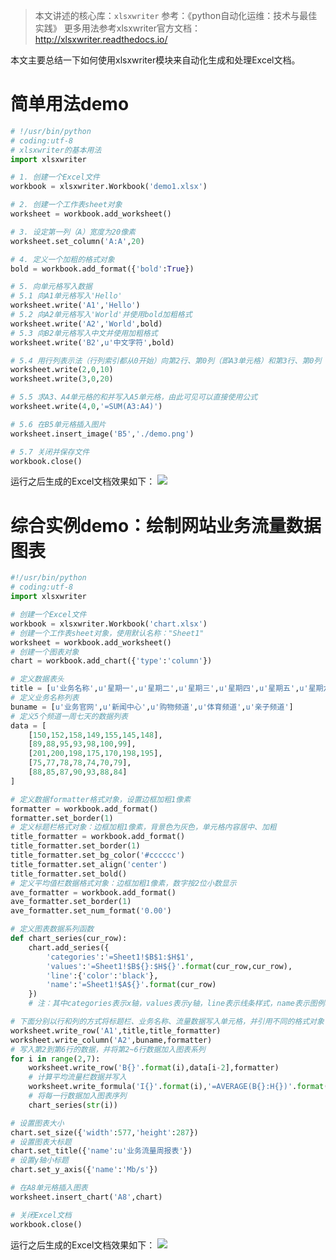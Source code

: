 > 本文讲述的核心库：`xlsxwriter`
> 参考：《python自动化运维：技术与最佳实践》
 更多用法参考xlsxwriter官方文档：http://xlsxwriter.readthedocs.io/

本文主要总结一下如何使用xlsxwriter模块来自动化生成和处理Excel文档。

# 简单用法demo


```python
# !/usr/bin/python
# coding:utf-8
# xlsxwriter的基本用法
import xlsxwriter

# 1. 创建一个Excel文件
workbook = xlsxwriter.Workbook('demo1.xlsx')

# 2. 创建一个工作表sheet对象
worksheet = workbook.add_worksheet()

# 3. 设定第一列（A）宽度为20像素
worksheet.set_column('A:A',20)

# 4. 定义一个加粗的格式对象
bold = workbook.add_format({'bold':True})

# 5. 向单元格写入数据
# 5.1 向A1单元格写入'Hello'
worksheet.write('A1','Hello')
# 5.2 向A2单元格写入'World'并使用bold加粗格式
worksheet.write('A2','World',bold)
# 5.3 向B2单元格写入中文并使用加粗格式
worksheet.write('B2',u'中文字符',bold)

# 5.4 用行列表示法（行列索引都从0开始）向第2行、第0列（即A3单元格）和第3行、第0列（即A4单元格）写入数字
worksheet.write(2,0,10)
worksheet.write(3,0,20)

# 5.5 求A3、A4单元格的和并写入A5单元格，由此可见可以直接使用公式
worksheet.write(4,0,'=SUM(A3:A4)')

# 5.6 在B5单元格插入图片
worksheet.insert_image('B5','./demo.png')

# 5.7 关闭并保存文件
workbook.close()
```
运行之后生成的Excel文档效果如下：
![](http://upload-images.jianshu.io/upload_images/8819542-a53e8cb4fdab0cc9.png?imageMogr2/auto-orient/strip%7CimageView2/2/w/1240)


# 综合实例demo：绘制网站业务流量数据图表


```python
#!/usr/bin/python
# coding:utf-8
import xlsxwriter

# 创建一个Excel文件
workbook = xlsxwriter.Workbook('chart.xlsx')
# 创建一个工作表sheet对象，使用默认名称："Sheet1"
worksheet = workbook.add_worksheet()
# 创建一个图表对象
chart = workbook.add_chart({'type':'column'})

# 定义数据表头
title = [u'业务名称',u'星期一',u'星期二',u'星期三',u'星期四',u'星期五',u'星期六',u'星期日',u'平均流量']
# 定义业务名称列表
buname = [u'业务官网',u'新闻中心',u'购物频道',u'体育频道',u'亲子频道']
# 定义5个频道一周七天的数据列表
data = [
    [150,152,158,149,155,145,148],
    [89,88,95,93,98,100,99],
    [201,200,198,175,170,198,195],
    [75,77,78,78,74,70,79],
    [88,85,87,90,93,88,84]
]

# 定义数据formatter格式对象，设置边框加粗1像素
formatter = workbook.add_format()
formatter.set_border(1)
# 定义标题栏格式对象：边框加粗1像素，背景色为灰色，单元格内容居中、加粗
title_formatter = workbook.add_format()
title_formatter.set_border(1)
title_formatter.set_bg_color('#cccccc')
title_formatter.set_align('center')
title_formatter.set_bold()
# 定义平均值栏数据格式对象：边框加粗1像素，数字按2位小数显示
ave_formatter = workbook.add_format()
ave_formatter.set_border(1)
ave_formatter.set_num_format('0.00')

# 定义图表数据系列函数
def chart_series(cur_row):
    chart.add_series({
        'categories':'=Sheet1!$B$1:$H$1',
        'values':'=Sheet1!$B${}:$H${}'.format(cur_row,cur_row),
        'line':{'color':'black'},
        'name':'=Sheet1!$A${}'.format(cur_row)
    })
    # 注：其中categories表示x轴，values表示y轴，line表示线条样式，name表示图例项

# 下面分别以行和列的方式将标题栏、业务名称、流量数据写入单元格，并引用不同的格式对象
worksheet.write_row('A1',title,title_formatter)
worksheet.write_column('A2',buname,formatter)
# 写入第2到第6行的数据，并将第2~6行数据加入图表系列
for i in range(2,7):
    worksheet.write_row('B{}'.format(i),data[i-2],formatter)
    # 计算平均流量栏数据并写入
    worksheet.write_formula('I{}'.format(i),'=AVERAGE(B{}:H{})'.format(i,i),ave_formatter)
    # 将每一行数据加入图表序列
    chart_series(str(i))

# 设置图表大小
chart.set_size({'width':577,'height':287})
# 设置图表大标题
chart.set_title({'name':u'业务流量周报表'})
# 设置y轴小标题
chart.set_y_axis({'name':'Mb/s'})

# 在A8单元格插入图表
worksheet.insert_chart('A8',chart)

# 关闭Excel文档
workbook.close()
```
运行之后生成的Excel文档效果如下：
![](http://upload-images.jianshu.io/upload_images/8819542-ec3a55623df52f25.png?imageMogr2/auto-orient/strip%7CimageView2/2/w/1240)
